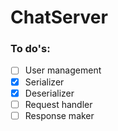 # ChatServer

### To do's:
- [ ] User management
- [x] Serializer
- [x] Deserializer
- [ ] Request handler
- [ ] Response maker
